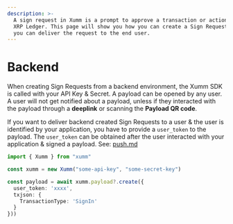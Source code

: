 ```yaml
---
description: >-
  A sign request in Xumm is a prompt to approve a transaction or action on the
  XRP Ledger. This page will show you how you can create a Sign Request, and how
  you can deliver the request to the end user.
---
```


# Backend

When creating Sign Requests from a backend environment, the Xumm SDK is called with your API Key & Secret. A payload can be opened by any user. A user will not get notified about a payload, unless if they interacted with the payload through a **deeplink** or scanning the **Payload QR code**.

If you want to deliver backend created Sign Requests to a user & the user is identified by your application, you have to provide a `user_token` to the payload. The `user_token` can be obtained after the user interacted with your application & signed a payload. See: [push.md](../../../concepts/payloads-sign-requests/delivery/push.md "mention")

```typescript
import { Xumm } from "xumm"

const xumm = new Xumm("some-api-key", "some-secret-key")

const payload = await xumm.payload?.create({
  user_token: 'xxxx',
  txjson: {
    TransactionType: 'SignIn'
  }
})) 
```
